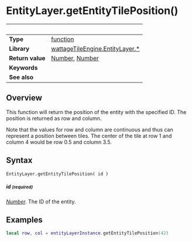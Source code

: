 # EntityLayer.getEntityTilePosition()

|                      | &nbsp;
| -------------------- | ---------------------------------------------------------------
| __Type__             | [function](http://docs.coronalabs.com/api/type/Function.html)
| __Library__          | [wattageTileEngine.EntityLayer.*](type_entityLayer.markdown)
| __Return value__     | [Number](https://docs.coronalabs.com/api/type/Number.html), [Number](https://docs.coronalabs.com/api/type/Number.html)
| __Keywords__         |
| __See also__         |


## Overview

This function will return the position of the entity with the
specified ID.  The position is returned as row and column.

Note that the values for row and column are continuous and thus can
represent a position between tiles.  The center of the tile at
row 1 and column 4 would be row 0.5 and column 3.5.


## Syntax

	EntityLayer.getEntityTilePosition( id )

##### id <small>(required)</small>
_[Number](https://docs.coronalabs.com/api/type/Number.html)._
The ID of the entity.

## Examples

``````lua
local row, col = entityLayerInstance.getEntityTilePosition(42)
``````
